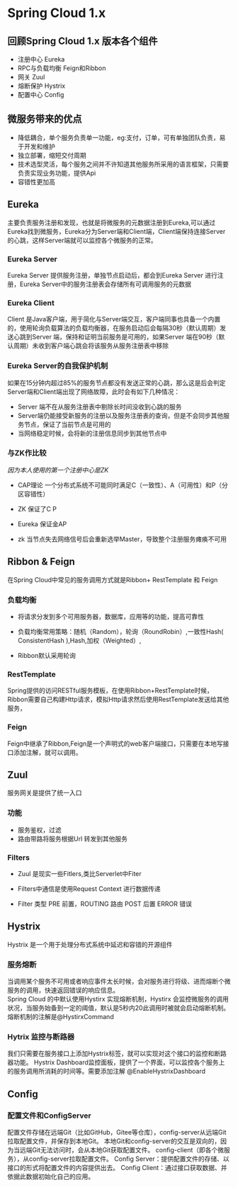 # Spring Cloud 1.x

## 回顾Spring Cloud 1.x 版本各个组件

* 注册中心 Eureka
* RPC与负载均衡 Feign和Ribbon
* 网关 Zuul
* 熔断保护 Hystrix
* 配置中心 Config

## 微服务带来的优点

* 降低耦合，单个服务负责单一功能，eg:支付，订单，可有单独团队负责，易于开发和维护
* 独立部署，缩短交付周期
* 技术选型灵活，每个服务之间并不许知道其他服务所采用的语言框架，只需要负责实现业务功能，提供Api
* 容错性更加高

## **Eureka**



主要负责服务注册和发现，也就是将微服务的元数据注册到Eureka,可以通过Eureka找到微服务，Eureka分为Server端和Client端，Client端保持连接Server 的心跳，这样Server端就可以监控各个微服务的正常。

###  **Eureka Server**

Eureka Server 提供服务注册，单独节点启动后，都会到Eureka Server 进行注册，Eureka Server中的服务注册表会存储所有可调用服务的元数据

### **Eureka Client**

Client 是Java客户端，用于简化与Server端交互，客户端同事也具备一个内置的，使用轮询负载算法的负载均衡器，在服务启动后会每隔30秒（默认周期）发送心跳到Server 端，保持和证明当前服务是可用的，如果Server 端在90秒（默认周期）未收到客户端心跳会将该服务从服务注册表中移除

### **Eureka Server的自我保护机制**

如果在15分钟内超过85%的服务节点都没有发送正常的心跳，那么这是后会判定Server端和Client端出现了网络故障，此时会有如下几种情况：

* Server 端不在从服务注册表中剔除长时间没收到心跳的服务
* Server端仍能接受新服务的注册以及服务注册表的查询，但是不会同步其他服务节点，保证了当前节点是可用的
* 当网络稳定时候，会将新的注册信息同步到其他节点中
### **与ZK作比较**
*因为本人使用的第一个注册中心是ZK*

* CAP理论 一个分布式系统不可能同时满足C（一致性）、A（可用性）和P（分区容错性） 

* ZK 保证了C P

* Eureka 保证金AP

* zk 当节点失去网络信号后会重新选举Master，导致整个注册服务瘫痪不可用

## **Ribbon & Feign**

在Spring Cloud中常见的服务调用方式就是Ribbon+ RestTemplate 和 Feign

### 负载均衡

* 将请求分发到多个可用服务器，数据库，应用等的功能，提高可靠性

* 负载均衡常用策略：随机（Random），轮询（RoundRobin）,一致性Hash( ConsistentHash ),Hash,加权（Weighted）,

* Ribbon默认采用轮询
### RestTemplate

Spring提供的访问RESTful服务模板，在使用Ribbon+RestTemplate时候，Ribbon需要自己构建Http请求，模拟Http请求然后使用RestTemplate发送给其他服务，

### Feign

Feign中继承了Ribbon,Feign是一个声明式的web客户端接口，只需要在本地写接口添加注解，就可以调用。
## **Zuul**
服务网关是提供了统一入口
### 功能
* 服务鉴权，过滤
* 路由带路将服务根据Url 转发到其他服务
### Filters
* Zuul 是现实一些Fitlers,类比Serverlet中Fiter

* Filters中通信是使用Request Context 进行数据传递

* Filter 类型 PRE 前置，ROUTING 路由 POST 后置 ERROR 错误

## **Hystrix**
Hystrix 是一个用于处理分布式系统中延迟和容错的开源组件
### 服务熔断
当调用某个服务不可用或者响应事件太长时候，会对服务进行将级、进而熔断个微服务的调用，快速返回错误的响应信息。<br/>
Spring Cloud 的中默认使用Hystirx 实现熔断机制，Hystirx 会监控微服务的调用状况，当服务始备到一定的阈值，默认是5秒内20此调用时被就会启动熔断机制。熔断机制的注解是@HystirxCommand
### Hytrix 监控与断路器
我们只需要在服务接口上添加Hystrix标签，就可以实现对这个接口的监控和断路器功能。
Hystrix Dashboard监控面板，提供了一个界面，可以监控各个服务上的服务调用所消耗的时间等。需要添加注解 @EnableHystrixDashboard
## **Config**
### 配置文件和ConfigServer
配置文件存储在远端Git（比如GitHub，Gitee等仓库），config-server从远端Git拉取配置文件，并保存到本地Git。
本地Git和config-server的交互是双向的，因为当远端Git无法访问时，会从本地Git获取配置文件。
config-client（即各个微服务），从config-server拉取配置文件。
Config Server：提供配置文件的存储、以接口的形式将配置文件的内容提供出去。
Config Client：通过接口获取数据、并依据此数据初始化自己的应用。